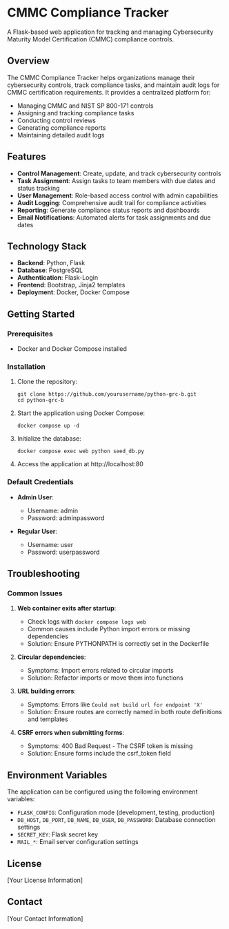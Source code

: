 # CMMC Compliance Tracker

A Flask-based web application for tracking and managing Cybersecurity Maturity Model Certification (CMMC) compliance controls.

## Overview

The CMMC Compliance Tracker helps organizations manage their cybersecurity controls, track compliance tasks, and maintain audit logs for CMMC certification requirements. It provides a centralized platform for:

- Managing CMMC and NIST SP 800-171 controls
- Assigning and tracking compliance tasks
- Conducting control reviews
- Generating compliance reports
- Maintaining detailed audit logs

## Features

- **Control Management**: Create, update, and track cybersecurity controls
- **Task Assignment**: Assign tasks to team members with due dates and status tracking
- **User Management**: Role-based access control with admin capabilities
- **Audit Logging**: Comprehensive audit trail for compliance activities
- **Reporting**: Generate compliance status reports and dashboards
- **Email Notifications**: Automated alerts for task assignments and due dates

## Technology Stack

- **Backend**: Python, Flask
- **Database**: PostgreSQL
- **Authentication**: Flask-Login
- **Frontend**: Bootstrap, Jinja2 templates
- **Deployment**: Docker, Docker Compose

## Getting Started

### Prerequisites

- Docker and Docker Compose installed

### Installation

1. Clone the repository:
   ```
   git clone https://github.com/yourusername/python-grc-b.git
   cd python-grc-b
   ```

2. Start the application using Docker Compose:
   ```
   docker compose up -d
   ```

3. Initialize the database:
   ```
   docker compose exec web python seed_db.py
   ```

4. Access the application at http://localhost:80

### Default Credentials

- **Admin User**:
  - Username: admin
  - Password: adminpassword

- **Regular User**:
  - Username: user
  - Password: userpassword

## Troubleshooting

### Common Issues

1. **Web container exits after startup**:
   - Check logs with `docker compose logs web`
   - Common causes include Python import errors or missing dependencies
   - Solution: Ensure PYTHONPATH is correctly set in the Dockerfile

2. **Circular dependencies**:
   - Symptoms: Import errors related to circular imports
   - Solution: Refactor imports or move them into functions

3. **URL building errors**:
   - Symptoms: Errors like `Could not build url for endpoint 'X'`
   - Solution: Ensure routes are correctly named in both route definitions and templates

4. **CSRF errors when submitting forms**:
   - Symptoms: 400 Bad Request - The CSRF token is missing
   - Solution: Ensure forms include the csrf_token field

## Environment Variables

The application can be configured using the following environment variables:

- `FLASK_CONFIG`: Configuration mode (development, testing, production)
- `DB_HOST`, `DB_PORT`, `DB_NAME`, `DB_USER`, `DB_PASSWORD`: Database connection settings
- `SECRET_KEY`: Flask secret key
- `MAIL_*`: Email server configuration settings

## License

[Your License Information]

## Contact

[Your Contact Information]

